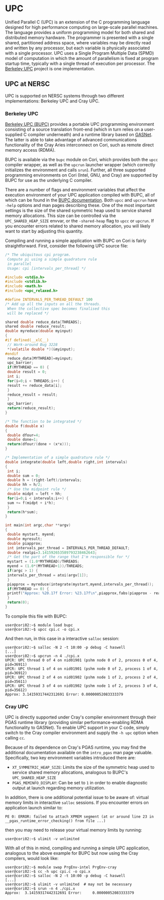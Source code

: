 # UPC

Unified Parallel C (UPC) is an extension of the C programming language
designed for high performance computing on large-scale parallel machines. The
language provides a uniform programming model for both shared and distributed
memory hardware. The programmer is presented with a single shared, partitioned
address space, where variables may be directly read and written by any
processor, but each variable is physically associated with a single processor.
UPC uses a Single Program Multiple Data (SPMD) model of computation in which
the amount of parallelism is fixed at program startup time, typically with a
single thread of execution per processor. The [Berkeley
UPC](https://upc.lbl.gov/) project is one implementation.

## UPC at NERSC

UPC is supported on NERSC systems through two different implementations:
Berkeley UPC and Cray UPC.

### Berkeley UPC

[Berkeley UPC (BUPC)](https://upc.lbl.gov)
provides a portable UPC programming environment consisting
of a source translation front-end (which in turn relies on a user-supplied C
compiler underneath) and a runtime library based on
[GASNet](https://gasnet.lbl.gov/). The latter is able to take advantage of
advanced communications functionality of the Cray Aries interconnect on Cori,
such as remote direct memory access (RDMA).

BUPC is available via the `bupc` module on Cori, which provides both the `upcc`
compiler wrapper, as well as the `upcrun` launcher wrapper (which correctly
initializes the environment and calls `srun`). Further, all three supported
programming environments on Cori (Intel, GNU, and Cray) are supported by BUPC
for use as the underlying C compiler.

There are a number of flags and environment variables that affect the execution
environment of your UPC application compiled with BUPC, all of which can be
found in the [BUPC documentation](https://upc.lbl.gov/docs/). 
Both `upcc` and `upcrun` have `-help` options and man pages describing these.
One of the most important settings is the size of the shared symmetric heap
used to service shared memory allocations. This size can be controlled via the
`UPC_SHARED_HEAP_SIZE` envvar, or the `-shared-heap` flag to `upcc` or `upcrun`.
If you encounter errors related to shared memory allocation, you will likely
want to start by adjusting this quantity. 

Compiling and running a simple application with BUPC on Cori is fairly
straightforward. First, consider the following UPC source file:

```C
/* The ubiquitous cpi program.
 Compute pi using a simple quadrature rule
 in parallel
 Usage: cpi [intervals_per_thread] */

#include <stdio.h>
#include <stdlib.h>
#include <math.h>
#include <upc_relaxed.h>

#define INTERVALS_PER_THREAD_DEFAULT 100
/* Add up all the inputs on all the threads.
 When the collective spec becomes finalised this
 will be replaced */

shared double reduce_data[THREADS];
shared double reduce_result;
double myreduce(double myinput)
{
#if defined(__xlC__)
 // Work-around Bug 3228
 *(volatile double *)(&myinput);
#endif
 reduce_data[MYTHREAD]=myinput;
 upc_barrier;
 if(MYTHREAD == 0) {
 double result = 0;
 int i;
 for(i=0;i < THREADS;i++) {
 result += reduce_data[i];
 }
 reduce_result = result;
 }
 upc_barrier;
 return(reduce_result);
}

/* The function to be integrated */
double f(double x)
{
 double dfour=4;
 double done=1;
 return(dfour/(done + (x*x)));
}

/* Implementation of a simple quadrature rule */
double integrate(double left,double right,int intervals)
{
 int i;
 double sum = 0;
 double h = (right-left)/intervals;
 double hh = h/2;
 /* Use the midpoint rule */
 double midpt = left + hh;
 for(i=0;i < intervals;i++) {
 sum += f(midpt + i*h);
 }
 return(h*sum);
}

int main(int argc,char **argv)
{
 double mystart, myend;
 double myresult;
 double piapprox;
 int intervals_per_thread = INTERVALS_PER_THREAD_DEFAULT;
 double realpi=3.141592653589793238462643;
 /* Get the part of the range that I'm responsible for */
 mystart = (1.0*MYTHREAD)/THREADS;
 myend = (1.0*(MYTHREAD+1))/THREADS;
 if(argc > 1) {
 intervals_per_thread = atoi(argv[1]);
 }
 piapprox = myreduce(integrate(mystart,myend,intervals_per_thread));
 if(MYTHREAD == 0) {
 printf("Approx: %20.17f Error: %23.17f\n",piapprox,fabs(piapprox - realpi));
 }
 return(0);
}
```

To compile this file with BUPC:

```console
user@cori02:~$ module load bupc
user@cori02:~$ upcc cpi.c -o cpi.x
```

And then run, in this case in a interactive `salloc` session:

```slurm
user@cori02:~$ salloc -N 2 -t 10:00 -p debug -C haswell
[...]
user@cori02:~$ upcrun -n 4 ./cpi.x
UPCR: UPC thread 0 of 4 on nid01901 (pshm node 0 of 2, process 0 of 4, pid=36911)
UPCR: UPC thread 1 of 4 on nid01901 (pshm node 0 of 2, process 1 of 4, pid=36912)
UPCR: UPC thread 2 of 4 on nid01902 (pshm node 1 of 2, process 2 of 4, pid=35611)
UPCR: UPC thread 3 of 4 on nid01902 (pshm node 1 of 2, process 3 of 4, pid=35612)
Approx: 3.14159317442312691 Error: 0.00000052083333379
```

### Cray UPC

UPC is directly supported under Cray's compiler environment through their PGAS
runtime library (providing similar performance-enabling RDMA functionality to
GASNet). To enable UPC support in your C code, simply switch to the Cray
compiler environment and supply the `-h upc` option when calling `cc`.

Because of its dependence on Cray's PGAS runtime, you may find the additional
documentation available on the `intro_pgas` man page valuable. Specifically,
two key environment variables introduced there are:

  - `XT_SYMMETRIC_HEAP_SIZE`: Limits the size of the symmetric heap used to
    service shared memory allocations, analogous to BUPC's `UPC_SHARED_HEAP_SIZE`
  - `PGAS_MEMINFO_DISPLAY`: Can be set to `1` in order to enable diagnostic
    output at launch regarding memory utilization.

In addition, there is one additional potential issue to be aware of: virtual
memory limits in interactive `salloc` sessions. If you encounter errors on
application launch similar to:

```console
PE 0: ERROR: failed to attach XPMEM segment (at or around line 23 in __pgas_runtime_error_checking() from file ...)
```

then you may need to release your virtual memory limits by running:

```console
user@cori02:~$ ulimit -v unlimited
```

With all of this in mind, compiling and running a simple UPC application,
analogous to the above example for BUPC but now using the Cray compilers, would
look like:

```slurm
user@cori02:~$ module swap PrgEnv-intel PrgEnv-cray
user@cori02:~$ cc -h upc cpi.c -o cpi.x
user@cori02:~$ salloc -N 2 -t 10:00 -p debug -C haswell
[...]
user@cori02:~$ ulimit -v unlimited  # may not be necessary
user@cori02:~$ srun -n 4 ./cpi.x
Approx:  3.14159317442312691 Error:     0.00000052083333379
```
